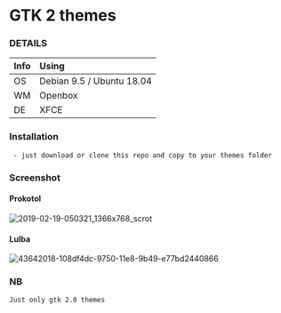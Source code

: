 # GTK 2 themes


### DETAILS

| Info | Using |
| :--- | :---- |
| OS | Debian 9.5 / Ubuntu 18.04 |
| WM | Openbox |
| DE | XFCE |

### Installation
```
 - just download or clone this repo and copy to your themes folder
```

### Screenshot

#### Prokotol
![2019-02-19-050321_1366x768_scrot](https://user-images.githubusercontent.com/38096925/53461771-b0676f80-3a0f-11e9-876d-80b853e32904.png)

#### Lulba
![43642018-108df4dc-9750-11e8-9b49-e77bd2440866](https://user-images.githubusercontent.com/38096925/53461928-25d34000-3a10-11e9-8359-d9a76f60cf56.png)


### NB
	Just only gtk 2.0 themes
